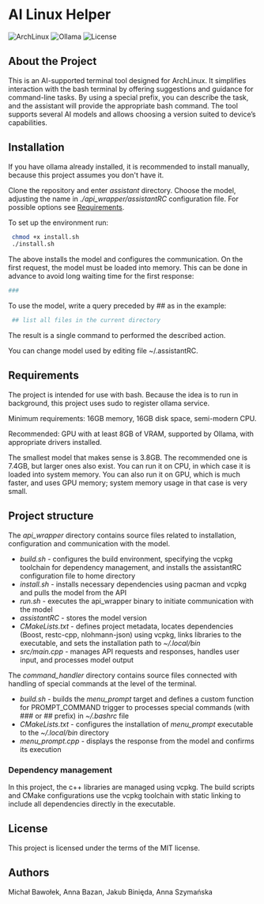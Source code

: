 # AI Linux Helper

![ArchLinux](https://img.shields.io/badge/Arch%20Linux-1793D1?logo=arch-linux&logoColor=fff&style=flat)
![Ollama](https://img.shields.io/badge/Ollama-AI%20Assistant-blue?logo=ollama&logoColor=white&style=flat)
![License](https://img.shields.io/badge/license-MIT-green)

## About the Project
This is an AI-supported terminal tool designed for ArchLinux. It simplifies interaction with the bash terminal by offering suggestions and guidance for command-line tasks. By using a special prefix, you can describe the task, and the assistant will provide the appropriate bash command. The tool supports several AI models and allows choosing a version suited to device’s capabilities.

## Installation
If you have ollama already installed, it is recommended to install manually, because this project assumes you don't have it.

Clone the repository and enter *assistant* directory. Choose the model, adjusting the name in *./api_wrapper/assistantRC* configuration file. For possible options see [Requirements](#requirements).

To set up the environment run:
   ```bash
    chmod +x install.sh
    ./install.sh
   ```
The above installs the model and configures the communication. On the first request, the model must be loaded into memory. This can be done in advance to avoid long waiting time for the first response:
   ```bash
   ###
   ```
To use the model, write a query preceded by ## as in the example:
   ```bash
    ## list all files in the current directory
   ```
The result is a single command to performed the described action.

You can change model used by editing file ~/.assistantRC.

## <a id="requirements"></a>Requirements
The project is intended for use with bash. Because the idea is to run in background, this project uses sudo to register ollama service.

Minimum requirements:
16GB memory, 16GB disk space, semi-modern CPU.

Recommended:
GPU with at least 8GB of VRAM, supported by Ollama, with appropriate drivers installed.

The smallest model that makes sense is 3.8GB. The recommended one is 7.4GB, but larger ones also exist. You can run it on CPU, in which case it is loaded into system memory. You can also run it on GPU, which is much faster, and uses GPU memory; system memory usage in that case is very small.

## Project structure
The *api_wrapper* directory contains source files related to installation, configuration and communication with the model.
- *build.sh* - configures the build environment, specifying the vcpkg toolchain for dependency management, and installs the assistantRC configuration file to home directory
- *install.sh* - installs necessary dependencies using pacman and vcpkg and pulls the model from the API
- *run.sh* - executes the api_wrapper binary to initiate communication with the model
- *assistantRC* - stores the model version
- *CMakeLists.txt* - defines project metadata, locates dependencies (Boost, restc-cpp, nlohmann-json) using vcpkg, links libraries to the executable, and sets the installation path to *~/.local/bin*
- *src/main.cpp* - manages API requests and responses, handles user input, and processes model output

The *command_handler* directory contains source files connected with handling of special commands at the level of the terminal.
- *build.sh* - builds the *menu_prompt* target and defines a custom function for PROMPT_COMMAND trigger to processes special commands (with ### or ## prefix) in *~/.bashrc* file
- *CMakeLists.txt* - configures the installation of *menu_prompt* executable to the *~/.local/bin* directory
- *menu_prompt.cpp* - displays the response from the model and confirms its execution

### Dependency management
In this project, the c++ libraries are managed using vcpkg. The build scripts and CMake configurations use the vcpkg toolchain with static linking to include all dependencies directly in the executable.

## License
This project is licensed under the terms of the MIT license.

## Authors
Michał Bawołek, Anna Bazan, Jakub Binięda, Anna Szymańska

